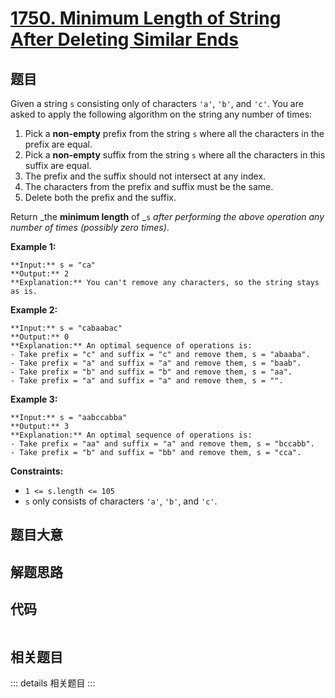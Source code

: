 # [1750. Minimum Length of String After Deleting Similar Ends](https://leetcode.com/problems/minimum-length-of-string-after-deleting-similar-ends)

## 题目

Given a string `s` consisting only of characters `'a'`, `'b'`, and `'c'`. You
are asked to apply the following algorithm on the string any number of times:

  1. Pick a **non-empty** prefix from the string `s` where all the characters in the prefix are equal.
  2. Pick a **non-empty** suffix from the string `s` where all the characters in this suffix are equal.
  3. The prefix and the suffix should not intersect at any index.
  4. The characters from the prefix and suffix must be the same.
  5. Delete both the prefix and the suffix.

Return _the **minimum length** of _`s` _after performing the above operation
any number of times (possibly zero times)_.



**Example 1:**

    
    
    **Input:** s = "ca"
    **Output:** 2
    **Explanation:** You can't remove any characters, so the string stays as is.
    

**Example 2:**

    
    
    **Input:** s = "cabaabac"
    **Output:** 0
    **Explanation:** An optimal sequence of operations is:
    - Take prefix = "c" and suffix = "c" and remove them, s = "abaaba".
    - Take prefix = "a" and suffix = "a" and remove them, s = "baab".
    - Take prefix = "b" and suffix = "b" and remove them, s = "aa".
    - Take prefix = "a" and suffix = "a" and remove them, s = "".

**Example 3:**

    
    
    **Input:** s = "aabccabba"
    **Output:** 3
    **Explanation:** An optimal sequence of operations is:
    - Take prefix = "aa" and suffix = "a" and remove them, s = "bccabb".
    - Take prefix = "b" and suffix = "bb" and remove them, s = "cca".
    



**Constraints:**

  * `1 <= s.length <= 105`
  * `s` only consists of characters `'a'`, `'b'`, and `'c'`.


## 题目大意

## 解题思路

## 代码

```javascript

```

## 相关题目

::: details 相关题目
:::
